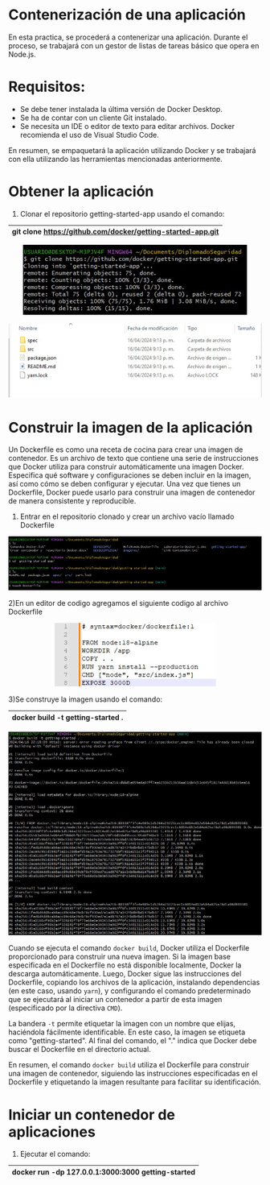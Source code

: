 # Contenerización de una aplicación
En esta practica, se procederá a contenerizar una aplicación. Durante el proceso, se trabajará con un gestor de listas de tareas básico que opera en Node.js.

# Requisitos:

* Se debe tener instalada la última versión de Docker Desktop.
* Se ha de contar con un cliente Git instalado.
* Se necesita un IDE o editor de texto para editar archivos. Docker recomienda el uso de Visual Studio Code.
  
En resumen, se empaquetará la aplicación utilizando Docker y se trabajará con ella utilizando las herramientas mencionadas anteriormente.

# Obtener la aplicación
1) Clonar el repositorio getting-started-app usando el comando:
   
| git clone https://github.com/docker/getting-started-app.git |
|-------------------------------------------------------------|

<p align="center">
  <img src="Imagenes/1.jpg" alt="Imagen 1">
</p>

<p align="center">
  <img src="Imagenes/2.jpg" alt="Imagen 2">
</p>

# Construir la imagen de la aplicación
Un Dockerfile es como una receta de cocina para crear una imagen de contenedor. Es un archivo de texto que contiene una serie de instrucciones que Docker utiliza para construir automáticamente una imagen Docker. Especifica qué software y configuraciones se deben incluir en la imagen, así como cómo se deben configurar y ejecutar. Una vez que tienes un Dockerfile, Docker puede usarlo para construir una imagen de contenedor de manera consistente y reproducible.

1) Entrar en el repositorio clonado y crear un archivo vacío llamado Dockerfile

<p align="center">
  <img src="Imagenes/3.jpg" alt="Imagen 3">
</p>

2)En un editor de codigo agregamos el siguiente codigo al archivo Dockerfile

<p align="center">
  <img src="Imagenes/4.jpg" alt="Imagen 4">
</p>

3)Se construye la imagen usando el comando:

| docker build -t getting-started . |
|-----------------------------------|

<p align="center">
  <img src="Imagenes/5.jpg" alt="Imagen 5">
</p>

Cuando se ejecuta el comando `docker build`, Docker utiliza el Dockerfile proporcionado para construir una nueva imagen. Si la imagen base especificada en el Dockerfile no está disponible localmente, Docker la descarga automáticamente. Luego, Docker sigue las instrucciones del Dockerfile, copiando los archivos de la aplicación, instalando dependencias (en este caso, usando `yarn`), y configurando el comando predeterminado que se ejecutará al iniciar un contenedor a partir de esta imagen (especificado por la directiva `CMD`).

La bandera `-t` permite etiquetar la imagen con un nombre que elijas, haciéndola fácilmente identificable. En este caso, la imagen se etiqueta como "getting-started". Al final del comando, el "." indica que Docker debe buscar el Dockerfile en el directorio actual.

En resumen, el comando `docker build` utiliza el Dockerfile para construir una imagen de contenedor, siguiendo las instrucciones especificadas en el Dockerfile y etiquetando la imagen resultante para facilitar su identificación.

# Iniciar un contenedor de aplicaciones

1) Ejecutar el comando:

| docker run -dp 127.0.0.1:3000:3000 getting-started |
|----------------------------------------------------|


   








